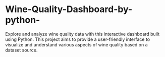 # Wine-Quality-Dashboard-by-python-
Explore and analyze wine quality data with this interactive dashboard built using Python. This project aims to provide a user-friendly interface to visualize and understand various aspects of wine quality based on a dataset source.
